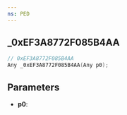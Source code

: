 ```yaml
---
ns: PED
---
```

## _0xEF3A8772F085B4AA

```c
// 0xEF3A8772F085B4AA
Any _0xEF3A8772F085B4AA(Any p0);
```

## Parameters
* **p0**:
